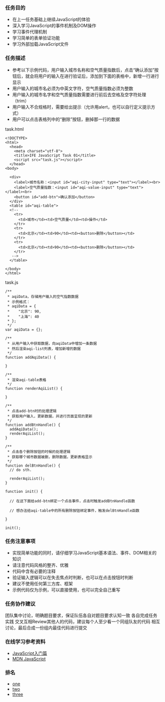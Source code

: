 
### 任务目的

- 在上一任务基础上继续JavaScript的体验
- 深入学习JavaScript的事件机制及DOM操作
- 学习事件代理机制
- 学习简单的表单验证功能
- 学习外部加载JavaScript文件

###  任务描述

- 参考以下示例代码，用户输入城市名称和空气质量指数后，点击“确认添加”按钮后，就会将用户的输入在进行验证后，添加到下面的表格中，新增一行进行显示
- 用户输入的城市名必须为中英文字符，空气质量指数必须为整数
- 用户输入的城市名字和空气质量指数需要进行前后去空格及空字符处理（trim）
- 用户输入不合规格时，需要给出提示（允许用alert，也可以自行定义提示方式）
- 用户可以点击表格列中的“删除”按钮，删掉那一行的数据

task.html

```
<!DOCTYPE>
<html>
  <head>
    <meta charset="utf-8">
    <title>IFE JavaScript Task 01</title>
    <script src="task.js"></script>
  </head>
<body>

  <div>
    <label>城市名称：<input id="aqi-city-input" type="text"></label><br>
    <label>空气质量指数：<input id="aqi-value-input" type="text"></label><br>
    <button id="add-btn">确认添加</button>
  </div>
  <table id="aqi-table">
  <!-- 
    <tr>
      <td>城市</td><td>空气质量</td><td>操作</td>
    </tr>
    <tr>
      <td>北京</td><td>90</td><td><button>删除</button></td>
    </tr>
    <tr>
      <td>北京</td><td>90</td><td><button>删除</button></td>
    </tr>
   -->
  </table>

</body>
</html>
```

task.js
```
/**
 * aqiData，存储用户输入的空气指数数据
 * 示例格式：
 * aqiData = {
 *    "北京": 90,
 *    "上海": 40
 * };
 */
var aqiData = {};

/**
 * 从用户输入中获取数据，向aqiData中增加一条数据
 * 然后渲染aqi-list列表，增加新增的数据
 */
function addAqiData() {

}

/**
 * 渲染aqi-table表格
 */
function renderAqiList() {

}

/**
 * 点击add-btn时的处理逻辑
 * 获取用户输入，更新数据，并进行页面呈现的更新
 */
function addBtnHandle() {
  addAqiData();
  renderAqiList();
}

/**
 * 点击各个删除按钮的时候的处理逻辑
 * 获取哪个城市数据被删，删除数据，更新表格显示
 */
function delBtnHandle() {
  // do sth.

  renderAqiList();
}

function init() {

  // 在这下面给add-btn绑定一个点击事件，点击时触发addBtnHandle函数

  // 想办法给aqi-table中的所有删除按钮绑定事件，触发delBtnHandle函数

}

init();

```

###  任务注意事项

- 实现简单功能的同时，请仔细学习JavaScript基本语法、事件、DOM相关的知识
- 请注意代码风格的整齐、优雅
- 代码中含有必要的注释
- 验证输入逻辑可以在失去焦点时判断，也可以在点击按钮时判断
- 建议不使用任何第三方库、框架
- 示例代码仅为示例，可以直接使用，也可以完全自己重写

### 任务协作建议

团队集中讨论，明确题目要求，保证队伍各自对题目要求认知一致
各自完成任务实践
交叉互相Review其他人的代码，建议每个人至少看一个同组队友的代码
相互讨论，最后合成一份组内最佳代码进行提交

### 在线学习参考资料

- [JavaScript入门篇](http://www.imooc.com/view/36)
- [MDN JavaScript](https://developer.mozilla.org/zh-CN/docs/Web/JavaScript)

### 排名
- [one](https://github.com/nicolaszs/Baidu-ife)
- [two](https://github.com/menhal/menhal.github.io/tree/master/tasks/stage2/task16/menghao)
- [three](https://github.com/soulclearm/Learn_front_end/blob/dev/public/second/task16.html)

